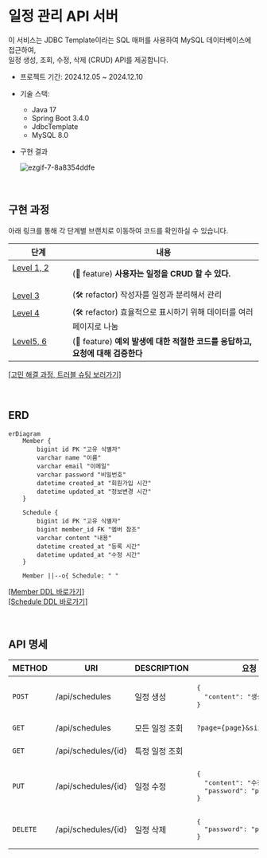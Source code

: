 # 일정 관리 API 서버

이 서비스는 JDBC Template이라는 SQL 매퍼를 사용하여 MySQL 데이터베이스에 접근하여,  
일정 생성, 조회, 수정, 삭제 (CRUD) API를 제공합니다.

- 프로젝트 기간: 2024.12.05 ~ 2024.12.10
- 기술 스택:
    - Java 17
    - Spring Boot 3.4.0
    - JdbcTemplate
    - MySQL 8.0
- 구현 결과

  ![ezgif-7-8a8354ddfe](https://github.com/user-attachments/assets/61e07b55-a7cd-49f3-b329-7c8bf075fd47)

<br/>

## 구현 과정

아래 링크를 통해 각 단계별 브랜치로 이동하여 코드를 확인하실 수 있습니다.

| 단계                                                                                            | 내용                                                   |
|-----------------------------------------------------------------------------------------------|------------------------------------------------------|
| [Level 1, 2](https://github.com/yeongbinim/SchedulerProject/tree/lv2_schedule-crud)ㅤㅤㅤ        | (🎁 feature) **사용자는 일정을 CRUD 할 수 있다.**               |
| [Level 3](https://github.com/yeongbinim/SchedulerProject/tree/lv3_member-normalization)ㅤㅤㅤ    | (🛠 refactor) 작성자를 일정과 분리해서 관리                       |
| [Level 4](https://github.com/yeongbinim/SchedulerProject/tree/lv4_paging-schedule-list)ㅤㅤㅤㅤ   | (🛠 refactor) 효율적으로 표시하기 위해 데이터를 여러 페이지로 나눔          |
| [Level5, 6](https://github.com/yeongbinim/SchedulerProject/tree/lv6_exception-validation)ㅤㅤㅤㅤ | (🎁 feature) **예외 발생에 대한 적절한 코드를 응답하고, 요청에 대해 검증한다** |

[[고민 해결 과정, 트러블 슈팅 보러가기]](./READPROCESS.md)

<br/>

## ERD

```mermaid
erDiagram
    Member {
        bigint id PK "고유 식별자"
        varchar name "이름"
        varchar email "이메일"
        varchar password "비밀번호"
        datetime created_at "회원가입 시간"
        datetime updated_at "정보변경 시간"
    }

    Schedule {
        bigint id PK "고유 식별자"
        bigint member_id FK "멤버 참조"
        varchar content "내용"
        datetime created_at "등록 시간"
        datetime updated_at "수정 시간"
    }

    Member ||--o{ Schedule: " "
```

[[Member DDL 바로가기]](./sql/member_ddl.sql) <br/> [[Schedule DDL 바로가기]](./sql/schedule_ddl.sql)

<br/>

## API 명세

<table>
<thead>
<tr>
<th>METHOD</th>
<th>URI</th>
<th>DESCRIPTION</th>
<th>요청</th>
<th>응답</th>
</tr>
</thead>
<tbody>
<tr>
<td><code>POST</code></td>
<td>/api/schedules</td>
<td>일정 생성</td>
<td>
<pre>{
  "content": "생성할 데이터"
}</pre>
</td>
<td>
201 Created
<pre>
Location: /api/schedules/1
</pre>
</td>
</tr>
<tr>
<td><code>GET</code></td>
<td>/api/schedules</td>
<td>모든 일정 조회</td>
<td><code>?page={page}&size={size}</code></td>
<td>
200_OK
<details>
<summary>body</summary>
<pre>{
  "content":[{
    "id": 1,
    "author": "yeim",
    "content": "사용자 입력 데이터",
    "createdAt": "2024-12-06T20:39:46",
    "updatedAt": "2024-12-10T01:42:57"
  }, ...],
  "currentPage": 0,
  "pageSize": 10,
  "totalElements": 11,
  "totalPages": 2
}</pre>
</details>
</td>
</tr>
<tr>
<td><code>GET</code></td>
<td>/api/schedules/{id}</td>
<td>특정 일정 조회</td>
<td></td>
<td>
200 OK
<details>
<summary>body</summary>
<pre>{
    "id": 1,
    "author": "yeim",
    "content": "사용자 입력 데이터",
    "createdAt": "2024-12-06T20:39:46",
    "updatedAt": "2024-12-10T01:42:57"
}</pre></details>
</td>
</tr>
<tr>
<td><code>PUT</code></td>
<td>/api/schedules/{id}</td>
<td>일정 수정</td>
<td>
<pre>{
  "content": "수정된 데이터",
  "password": "password123"
}</pre>
</td>
<td>
200 OK
<details>
<summary>body</summary><pre>{
    "id": 1,
    "author": "yeim",
    "content": "수정된 데이터",
    "createdAt": "2024-12-06T20:39:46",
    "updatedAt": "2024-12-10T01:42:57"
}</pre></details>
</td>
</tr>
<tr>
<td><code>DELETE</code></td>
<td>/api/schedules/{id}</td>
<td>일정 삭제</td>
<td>
<pre>{
  "password": "password123"
}</pre>
</td>
<td>
204 No Content
</td>
</tr>
</tbody>
</table>

